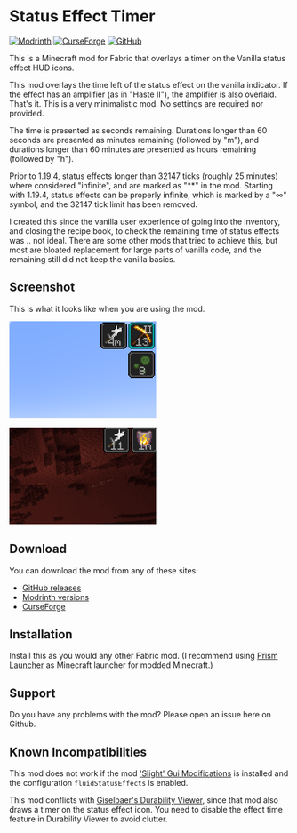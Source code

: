 # Status Effect Timer

[![Modrinth](https://img.shields.io/modrinth/dt/statuseffecttimer?logo=modrinth)](https://modrinth.com/mod/statuseffecttimer)
[![CurseForge](https://img.shields.io/curseforge/dt/484738?logo=curseforge)](https://www.curseforge.com/minecraft/mc-mods/status-effect-timer)
[![GitHub](https://img.shields.io/github/downloads/magicus/statuseffecttimer/total?logo=github)](https://github.com/magicus/statuseffecttimer/releases)

This is a Minecraft mod for Fabric that overlays a timer on the Vanilla status effect HUD icons.

This mod overlays the time left of the status effect on the vanilla indicator. If the effect has an amplifier (as in "Haste II"), the amplifier is also overlaid. That's it. This is a very minimalistic mod. No settings are required nor provided.

The time is presented as seconds remaining. Durations longer than 60 seconds are presented as minutes remaining (followed by "m"), and durations longer than 60 minutes are presented as hours remaining (followed by "h").

Prior to 1.19.4, status effects longer than 32147 ticks (roughly 25 minutes) where considered "infinite", and are marked as "**" in the mod. Starting with 1.19.4, status effects can be properly infinite, which is marked by a "∞" symbol, and the 32147 tick limit has been removed.

I created this since the vanilla user experience of going into the inventory, and closing the recipe book, to check the remaining time of status effects was .. not ideal. There are some other mods that tried to achieve this, but most are bloated replacement for large parts of vanilla code, and the remaining still did not keep the vanilla basics.

## Screenshot

This is what it looks like when you are using the mod.

![Screenshot](screenshot.png?raw=true)

![Animation](animation.gif?raw=true)

## Download

You can download the mod from any of these sites:

* [GitHub releases](https://github.com/magicus/statuseffecttimer/releases)
* [Modrinth versions](https://modrinth.com/mod/statuseffecttimer/versions)
* [CurseForge](https://www.curseforge.com/minecraft/mc-mods/status-effect-timer/files)

## Installation

Install this as you would any other Fabric mod. (I recommend using [Prism Launcher](https://prismlauncher.org/) as Minecraft launcher for modded Minecraft.)

## Support

Do you have any problems with the mod? Please open an issue here on Github.

## Known Incompatibilities

This mod does not work if the mod ['Slight' Gui Modifications](https://github.com/shedaniel/slight-gui-modifications) is installed and the configuration `fluidStatusEffects` is enabled.

This mod conflicts with [Giselbaer's Durability Viewer](https://github.com/gbl/DurabilityViewer), since that mod also draws a timer on the status effect icon. You need to disable the effect time feature in Durability Viewer to avoid clutter. 
